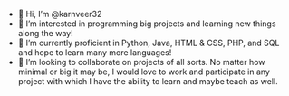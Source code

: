 - 👋 Hi, I’m @karnveer32
- 👀 I’m interested in programming big projects and learning new things along the way!
- 🌱 I’m currently proficient in Python, Java, HTML & CSS, PHP, and SQL and hope to learn many more languages!
- 💞️ I’m looking to collaborate on projects of all sorts. No matter how minimal or big it may be, I would love to work and participate in any project with which
I have the ability to learn and maybe teach as well. 


<!---
karnveer32/karnveer32 is a ✨ special ✨ repository because its `README.md` (this file) appears on your GitHub profile.
You can click the Preview link to take a look at your changes.
--->
